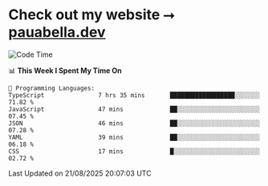 # Check out my website ⭢ [pauabella.dev](https://pauabella.dev)

<!--START_SECTION:waka-->
![Code Time](http://img.shields.io/badge/Code%20Time-4%2C713%20hrs-blue)

📊 **This Week I Spent My Time On** 

```text
💬 Programming Languages: 
TypeScript               7 hrs 35 mins       ██████████████████░░░░░░░   71.82 % 
JavaScript               47 mins             ██░░░░░░░░░░░░░░░░░░░░░░░   07.45 % 
JSON                     46 mins             ██░░░░░░░░░░░░░░░░░░░░░░░   07.28 % 
YAML                     39 mins             ██░░░░░░░░░░░░░░░░░░░░░░░   06.18 % 
CSS                      17 mins             █░░░░░░░░░░░░░░░░░░░░░░░░   02.72 % 
```


 Last Updated on 21/08/2025 20:07:03 UTC
<!--END_SECTION:waka-->
